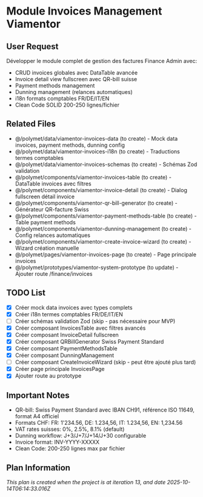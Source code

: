 # Module Invoices Management Viamentor

## User Request
Développer le module complet de gestion des factures Finance Admin avec:
- CRUD invoices globales avec DataTable avancée
- Invoice detail view fullscreen avec QR-bill suisse
- Payment methods management
- Dunning management (relances automatiques)
- i18n formats comptables FR/DE/IT/EN
- Clean Code SOLID 200-250 lignes/fichier

## Related Files
- @/polymet/data/viamentor-invoices-data (to create) - Mock data invoices, payment methods, dunning config
- @/polymet/data/viamentor-invoices-i18n (to create) - Traductions termes comptables
- @/polymet/data/viamentor-invoices-schemas (to create) - Schémas Zod validation
- @/polymet/components/viamentor-invoices-table (to create) - DataTable invoices avec filtres
- @/polymet/components/viamentor-invoice-detail (to create) - Dialog fullscreen détail invoice
- @/polymet/components/viamentor-qr-bill-generator (to create) - Générateur QR-facture Swiss
- @/polymet/components/viamentor-payment-methods-table (to create) - Table payment methods
- @/polymet/components/viamentor-dunning-management (to create) - Config relances automatiques
- @/polymet/components/viamentor-create-invoice-wizard (to create) - Wizard création manuelle
- @/polymet/pages/viamentor-invoices-page (to create) - Page principale invoices
- @/polymet/prototypes/viamentor-system-prototype (to update) - Ajouter route /finance/invoices

## TODO List
- [x] Créer mock data invoices avec types complets
- [x] Créer i18n termes comptables FR/DE/IT/EN
- [ ] Créer schémas validation Zod (skip - pas nécessaire pour MVP)
- [x] Créer composant InvoicesTable avec filtres avancés
- [x] Créer composant InvoiceDetail fullscreen
- [x] Créer composant QRBillGenerator Swiss Payment Standard
- [x] Créer composant PaymentMethodsTable
- [x] Créer composant DunningManagement
- [ ] Créer composant CreateInvoiceWizard (skip - peut être ajouté plus tard)
- [x] Créer page principale InvoicesPage
- [x] Ajouter route au prototype

## Important Notes
- QR-bill: Swiss Payment Standard avec IBAN CH91, référence ISO 11649, format A4 officiel
- Formats CHF: FR: 1'234.56, DE: 1.234,56, IT: 1.234,56, EN: 1,234.56
- VAT rates suisses: 0%, 2.5%, 8.1% (default)
- Dunning workflow: J+3/J+7/J+14/J+30 configurable
- Invoice format: INV-YYYY-XXXXX
- Clean Code: 200-250 lignes max par fichier

  
## Plan Information
*This plan is created when the project is at iteration 13, and date 2025-10-14T06:14:33.016Z*
